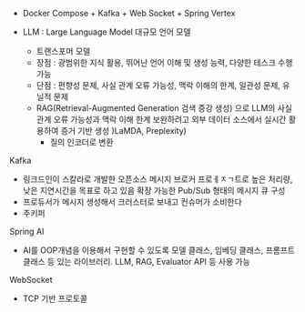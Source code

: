 
- Docker Compose + Kafka + Web Socket + Spring Vertex

- LLM : Large Language Model 대규모 언어 모델
	- 트랜스포머 모델
	- 장점 : 광범위한 지식 활용, 뛰어난 언어 이해 및 생성 능력, 다양한 테스크 수행 가능
	- 단점 : 편향성 문제, 사실 관계 오류 가능성, 맥락 이해의 한계, 일관성 문제, 유닐적 문제
	- RAG(Retrieval-Augmented Generation 검색 증강 생성) 으로 LLM의 사실 관계 오류 가능성과 맥락 이해 한계 보완하려고 외부 데이터 소스에서 실시간 활용하여 증거 기반 생성 )LaMDA, Preplexity)
		- 질의 인코더로 변환

Kafka
- 링크드인이 스칼라로 개발한 오픈소스 메시지 브로커 프로ㅔㅈㄱ트로 높은 처리량, 낮은 지연시간을 목표로 하고 있음 확장 가능한 Pub/Sub 형태의 메시지 큐 구성
- 프로듀서가 메시지 생성해서 크러스터로 보내고 컨슈머가 소비한다
- 주키퍼

Spring AI
- AI를 OOP개념을 이용해서 구현할 수 있도록 모델 클래스, 임베딩 클래스, 프롬프트 클래스 등 있는 라이브러리. LLM, RAG, Evaluator API 등 사용 가능

WebSocket
- TCP 기반 프로토콜